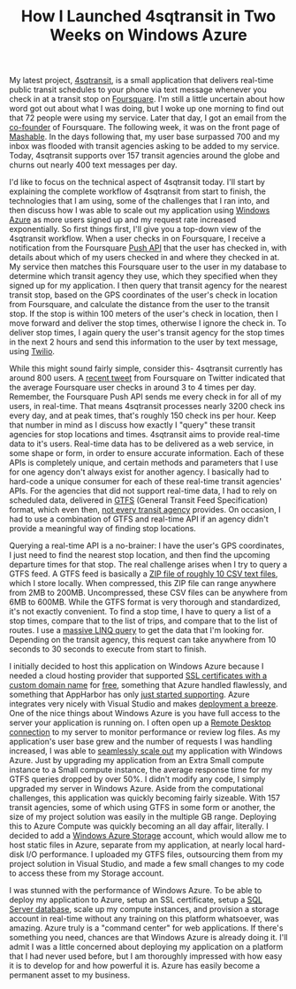 ﻿---
layout: post
title: "How I Launched 4sqtransit in Two Weeks on Windows Azure"
---

My latest project, [4sqtransit](http://www.4sqtransit.com/), is a small application that delivers real-time public transit schedules to your phone via text message whenever you check in at a transit stop on [Foursquare](https://foursquare.com/). I'm still a little uncertain about how word got out about what I was doing, but I woke up one morning to find out that 72 people were using my service. Later that day, I got an email from the [co-founder](https://foursquare.com/naveen) of Foursquare. The following week, it was on the front page of [Mashable](http://mashable.com/2011/03/21/4sqtransit/). In the days following that, my user base surpassed 700 and my inbox was flooded with transit agencies asking to be added to my service. Today, 4sqtransit supports over 157 transit agencies around the globe and churns out nearly 400 text messages per day.

I'd like to focus on the technical aspect of 4sqtransit today. I'll start by explaining the complete workflow of 4sqtransit from start to finish, the technologies that I am using, some of the challenges that I ran into, and then discuss how I was able to scale out my application using [Windows Azure](http://www.microsoft.com/windowsazure/windowsazure/) as more users signed up and my request rate increased exponentially. So first things first, I'll give you a top-down view of the 4sqtransit workflow. When a user checks in on Foursquare, I receive a notification from the Foursquare [Push API](https://github.com/foursquare/hackathon/wiki/Foursquare-Push-API) that the user has checked in, with details about which of my users checked in and where they checked in at. My service then matches this Foursquare user to the user in my database to determine which transit agency they use, which they specified when they signed up for my application. I then query that transit agency for the nearest transit stop, based on the GPS coordinates of the user's check in location from Foursquare, and calculate the distance from the user to the transit stop. If the stop is within 100 meters of the user's check in location, then I move forward and deliver the stop times, otherwise I ignore the check in. To deliver stop times, I again query the user's transit agency for the stop times in the next 2 hours and send this information to the user by text message, using [Twilio](http://www.twilio.com/).

While this might sound fairly simple, consider this- 4sqtransit currently has around 800 users. A [recent tweet](http://mashable.com/2010/05/28/foursquare-checkins/) from Foursquare on Twitter indicated that the average Foursquare user checks in around 3 to 4 times per day. Remember, the Foursquare Push API sends me every check in for all of my users, in real-time. That means 4sqtransit processes nearly 3200 check ins every day, and at peak times, that's roughly 150 check ins per hour. Keep that number in mind as I discuss how exactly I "query" these transit agencies for stop locations and times. 4sqtransit aims to provide real-time data to it's users. Real-time data has to be delivered as a web service, in some shape or form, in order to ensure accurate information. Each of these APIs is completely unique, and certain methods and parameters that I use for one agency don't always exist for another agency. I basically had to hard-code a unique consumer for each of these real-time transit agencies' APIs. For the agencies that did not support real-time data, I had to rely on scheduled data, delivered in [GTFS](http://code.google.com/transit/spec/transit_feed_specification.html) (General Transit Feed Specification) format, which even then, [not every transit agency](http://www.gtfs-data-exchange.com/) provides. On occasion, I had to use a combination of GTFS and real-time API if an agency didn't provide a meaningful way of finding stop locations.

Querying a real-time API is a no-brainer: I have the user's GPS coordinates, I just need to find the nearest stop location, and then find the upcoming departure times for that stop. The real challenge arises when I try to query a GTFS feed. A GTFS feed is basically a [ZIP file of roughly 10 CSV text files](http://code.google.com/transit/spec/transit_feed_specification.html#transitFileRequirements), which I store locally. When compressed, this ZIP file can range anywhere from 2MB to 200MB. Uncompressed, these CSV files can be anywhere from 6MB to 600MB. While the GTFS format is very thorough and standardized, it's not exactly convenient. To find a stop time, I have to query a list of a stop times, compare that to the list of trips, and compare that to the list of routes. I use a [massive LINQ query](http://stackoverflow.com/questions/5189171/how-can-i-make-this-linq-query-of-an-enumerable-datatable-of-gtfs-data-faster) to get the data that I'm looking for. Depending on the transit agency, this request can take anywhere from 10 seconds to 30 seconds to execute from start to finish.

I initially decided to host this application on Windows Azure because I needed a cloud hosting provider that supported [SSL certificates with a custom domain name](http://msdn.microsoft.com/en-us/library/ff795779.aspx) for [free](http://www.microsoft.com/windowsazure/free-trial/), something that Azure handled flawlessly, and something that AppHarbor has only [just started supporting](http://support.appharbor.com/kb/tips-and-tricks/ssl-and-certificates). Azure integrates very nicely with Visual Studio and makes [deployment a breeze](http://blogs.infragistics.com/blogs/anton_staykov/archive/2010/08/31/how-to-publish-your-windows-azure-application-right-from-visual-studio-2010.aspx). One of the nice things about Windows Azure is you have full access to the server your application is running on. I often open up a [Remote Desktop connection](http://blog.maartenballiauw.be/post/2010/11/30/Windows-Azure-Remote-Desktop-Access.aspx) to my server to monitor performance or review log files. As my application's user base grew and the number of requests I was handling increased, I was able to [seamlessly scale out](http://blogs.msdn.com/b/jnak/archive/2010/01/22/windows-azure-instances-storage-limits.aspx) my application with Windows Azure. Just by upgrading my application from an Extra Small compute instance to a Small compute instance, the average response time for my GTFS queries dropped by over 50%. I didn't modify any code, I simply upgraded my server in Windows Azure. Aside from the computational challenges, this application was quickly becoming fairly sizeable. With 157 transit agencies, some of which using GTFS in some form or another, the size of my project solution was easily in the multiple GB range. Deploying this to Azure Compute was quickly becoming an all day affair, literally. I decided to add a [Windows Azure Storage](http://www.microsoft.com/windowsazure/storage/default.aspx) account, which would allow me to host static files in Azure, separate from my application, at nearly local hard-disk I/O performance. I uploaded my GTFS files, outsourcing them from my project solution in Visual Studio, and made a few small changes to my code to access these from my Storage account.

I was stunned with the performance of Windows Azure. To be able to deploy my application to Azure, setup an SSL certificate, setup a [SQL Server database](http://www.microsoft.com/en-us/SQLAzure/database.aspx), scale up my compute instances, and provision a storage account in real-time without any training on this platform whatsoever, was amazing. Azure truly is a "command center" for web applications. If there's something you need, chances are that Windows Azure is already doing it. I'll admit I was a little concerned about deploying my application on a platform that I had never used before, but I am thoroughly impressed with how easy it is to develop for and how powerful it is. Azure has easily become a permanent asset to my business.

